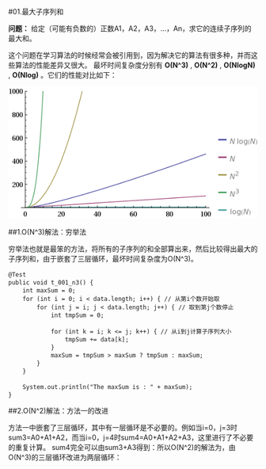 #01.最大子序列和

 **问题：** 给定（可能有负数的）正数A1，A2，A3，...，An，求它的连续子序列的最大和。
 
 这个问题在学习算法的时候经常会被引用到，因为解决它的算法有很多种，并而这些算法的性能差异又很大。
 最坏时间复杂度分别有 **O(N^3)** , **O(N^2)** , **O(NlogN)** , **O(Nlog)** 。它们的性能对比如下：
 
 <img src="images/01-01.gif"/>
 
##1.O(N^3)解法：穷举法
 
 穷举法也就是最笨的方法，将所有的子序列的和全部算出来，然后比较得出最大的子序列和，由于嵌套了三层循环，最坏时间复杂度为O(N^3)。
 
	@Test
	public void t_001_n3() {
		int maxSum = 0;
		for (int i = 0; i < data.length; i++) { // 从第i个数开始取
			for (int j = i; j < data.length; j++) { // 取到第j个数停止
				int tmpSum = 0;

				for (int k = i; k <= j; k++) { // 从i到j计算子序列大小
					tmpSum += data[k];
				}
				maxSum = tmpSum > maxSum ? tmpSum : maxSum;
			}
		}

		System.out.println("The maxSum is : " + maxSum);
	}
	
##2.O(N^2)解法：方法一的改进

 方法一中嵌套了三层循环，其中有一层循环是不必要的。例如当i=0，j=3时sum3=A0+A1+A2，而当i=0，j=4时sum4=A0+A1+A2+A3，这里进行了不必要的重复计算。
 sum4完全可以由sum3+A3得到：所以O(N^2)的解法为，由O(N^3)的三层循环改进为两层循环：
	
	
	
 
 

